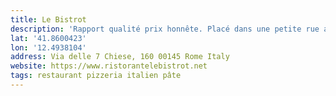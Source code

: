 ```yaml
---
title: Le Bistrot
description: 'Rapport qualité prix honnête. Placé dans une petite rue au calme, moment agréable ! '
lat: '41.8600423'
lon: '12.4938104'
address: Via delle 7 Chiese, 160 00145 Rome Italy
website: https://www.ristorantelebistrot.net
tags: restaurant pizzeria italien pâte
---
```


